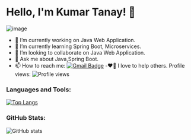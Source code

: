 # Hello, I'm Kumar Tanay! 👋
![image](https://github.com/ktanay01/ktanay.github.io/assets/67087309/3fda388c-75fd-4b2d-8229-88397604c365)


- 🔭 I’m currently working on Java Web Application.
- 🌱 I’m currently learning Spring Boot, Microservices.
- 👯 I’m looking to collaborate on Java Web Application.
- 💬 Ask me about Java,Spring Boot.
- 📫 How to reach me: [![Gmail Badge](https://img.shields.io/badge/-Email-red?style=flat&logo=Gmail&logoColor=white&link=mailto:kumartanay2015@gmail.com)](mailto:kumartanay2015@gmail.com)
-❤️🤝 I love to help others.
Profile views: ![Profile views](https://komarev.com/ghpvc/?username=ktanay01)


### Languages and Tools:
[![Top Langs](https://github-readme-stats.vercel.app/api/top-langs/?username=ktanay0&layout=compact)](https://github.com/ktanay01/github-readme-stats)

### GitHub Stats:
![GitHub stats](https://github-readme-stats.vercel.app/api?username=ktanay0&show_icons=true&count_private=true)
